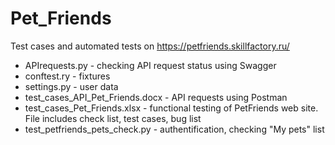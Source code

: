 # Pet_Friends
Test cases and automated tests on https://petfriends.skillfactory.ru/
* APIrequests.py - checking API request status using Swagger
* conftest.ry - fixtures
* settings.py - user data
* test_cases_API_Pet_Friends.docx - API requests using Postman
* test_cases_Pet_Friends.xlsx - functional testing of PetFriends web site. File includes check list, test cases, bug list
* test_petfriends_pets_check.py - authentification, checking "My pets" list

